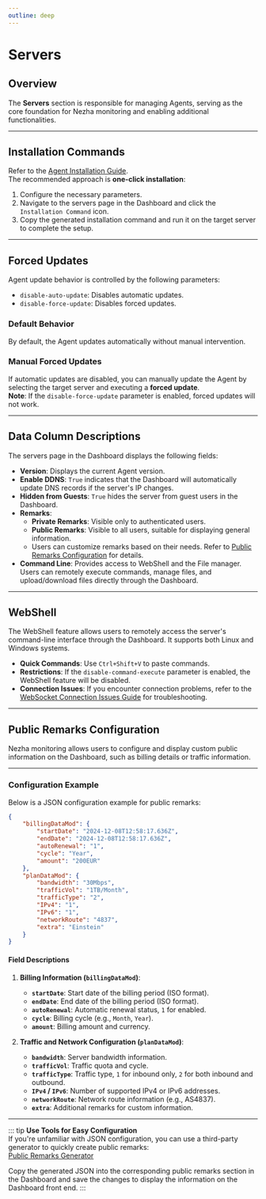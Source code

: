 ```yaml
---
outline: deep
---
```


# Servers

## Overview

The **Servers** section is responsible for managing Agents, serving as the core foundation for Nezha monitoring and enabling additional functionalities.

---

## Installation Commands

Refer to the [Agent Installation Guide](/en_US/guide/agent.html).  
The recommended approach is **one-click installation**:
1. Configure the necessary parameters.
2. Navigate to the servers page in the Dashboard and click the `Installation Command` icon.
3. Copy the generated installation command and run it on the target server to complete the setup.

---

## Forced Updates

Agent update behavior is controlled by the following parameters:
- `disable-auto-update`: Disables automatic updates.
- `disable-force-update`: Disables forced updates.

### Default Behavior
By default, the Agent updates automatically without manual intervention.

### Manual Forced Updates
If automatic updates are disabled, you can manually update the Agent by selecting the target server and executing a **forced update**.  
**Note**: If the `disable-force-update` parameter is enabled, forced updates will not work.

---

## Data Column Descriptions

The servers page in the Dashboard displays the following fields:

- **Version**: Displays the current Agent version.
- **Enable DDNS**: `True` indicates that the Dashboard will automatically update DNS records if the server's IP changes.
- **Hidden from Guests**: `True` hides the server from guest users in the Dashboard.
- **Remarks**:
  - **Private Remarks**: Visible only to authenticated users.
  - **Public Remarks**: Visible to all users, suitable for displaying general information.
  - Users can customize remarks based on their needs. Refer to [Public Remarks Configuration](#public-remarks-configuration) for details.
- **Command Line**: Provides access to WebShell and the File manager. Users can remotely execute commands, manage files, and upload/download files directly through the Dashboard.

---

## WebShell

The WebShell feature allows users to remotely access the server's command-line interface through the Dashboard. It supports both Linux and Windows systems.
- **Quick Commands**: Use `Ctrl+Shift+V` to paste commands.
- **Restrictions**: If the `disable-command-execute` parameter is enabled, the WebShell feature will be disabled.
- **Connection Issues**: If you encounter connection problems, refer to the [WebSocket Connection Issues Guide](/en_US/guide/q4.html) for troubleshooting.

---

## Public Remarks Configuration

Nezha monitoring allows users to configure and display custom public information on the Dashboard, such as billing details or traffic information.

---

### Configuration Example

Below is a JSON configuration example for public remarks:

```json
{
    "billingDataMod": {
        "startDate": "2024-12-08T12:58:17.636Z", 
        "endDate": "2024-12-08T12:58:17.636Z",   
        "autoRenewal": "1",                     
        "cycle": "Year",                        
        "amount": "200EUR"                     
    },
    "planDataMod": {
        "bandwidth": "30Mbps",                  
        "trafficVol": "1TB/Month",              
        "trafficType": "2",                    
        "IPv4": "1",                            
        "IPv6": "1",                            
        "networkRoute": "4837",                 
        "extra": "Einstein"                     
    }
}
```

#### Field Descriptions

1. **Billing Information (`billingDataMod`)**:
   - **`startDate`**: Start date of the billing period (ISO format).
   - **`endDate`**: End date of the billing period (ISO format).
   - **`autoRenewal`**: Automatic renewal status, `1` for enabled.
   - **`cycle`**: Billing cycle (e.g., `Month`, `Year`).
   - **`amount`**: Billing amount and currency.

2. **Traffic and Network Configuration (`planDataMod`)**:
   - **`bandwidth`**: Server bandwidth information.
   - **`trafficVol`**: Traffic quota and cycle.
   - **`trafficType`**: Traffic type, `1` for inbound only, `2` for both inbound and outbound.
   - **`IPv4` / `IPv6`**: Number of supported IPv4 or IPv6 addresses.
   - **`networkRoute`**: Network route information (e.g., AS4837).
   - **`extra`**: Additional remarks for custom information.

---

::: tip
**Use Tools for Easy Configuration**  
If you're unfamiliar with JSON configuration, you can use a third-party generator to quickly create public remarks:  
[Public Remarks Generator](https://nezhainfojson.pages.dev/)

Copy the generated JSON into the corresponding public remarks section in the Dashboard and save the changes to display the information on the Dashboard front end.
:::